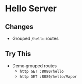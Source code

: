 # Hello Server

## Changes

- Grouped `/hello` routes

## Try This

- Demo grouped routes
  - `http GET :8080/hello`
  - `http GET :8080/hello/Vapor`
